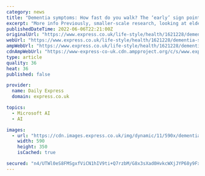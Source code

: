```yaml
---
category: news
title: "Dementia symptoms: How fast do you walk? The ‘early’ sign pointing to cognitive decline"
excerpt: "More info Previously, smaller-scale research, looking at elderly subjects, found that a slower gait may be an “early” sign of cognitive decline. The journal Neurology explained that this might ..."
publishedDateTime: 2022-06-06T22:21:00Z
originalUrl: "https://www.express.co.uk/life-style/health/1621228/dementia-symptoms-slow-walk-cognitive-decline-sign"
webUrl: "https://www.express.co.uk/life-style/health/1621228/dementia-symptoms-slow-walk-cognitive-decline-sign"
ampWebUrl: "https://www.express.co.uk/life-style/health/1621228/dementia-symptoms-slow-walk-cognitive-decline-sign/amp"
cdnAmpWebUrl: "https://www-express-co-uk.cdn.ampproject.org/c/s/www.express.co.uk/life-style/health/1621228/dementia-symptoms-slow-walk-cognitive-decline-sign/amp"
type: article
quality: 36
heat: 36
published: false

provider:
  name: Daily Express
  domain: express.co.uk

topics:
  - Microsoft AI
  - AI

images:
  - url: "https://cdn.images.express.co.uk/img/dynamic/11/590x/dementia-sign-symptoms-walk-slow-1621228.jpg?r=1654506583279"
    width: 590
    height: 350
    isCached: true

secured: "n4/UTWl0eS8FMSgxfViCN1hIV9ti+Q7rzbM/G8x3sXad0HvkcWXjJYP68y9Fx1GMppI7vSkwDGgA/E4tYZdxV8AYuc/ZW4mNzQ1rdpiSWwvKkeByL5cLJaaSfJDKPixVvBlspK3/QZwl45r+T0U2Xvpv4YJZkD0aXSjnBxAC7CepMb6nCQ+ky75zIVm+aRRRoloqTS82Y9PF+F0eiuWjnXvW3MpEP2I49qd6xgHiYMIQmvL2juieVEOGV1T91zcxog0iow9VfTeVOUfzBOJgkByXuCJNW/JCGKGa4kv7AFv0fQ/n4TOJzzY0APzW+QEGwAGu9kbLh6Ij4zsqxVLwBg1+35w54dVKKoAKBWiypss=;MXY+1D9Dg5+Cj0YEUd4xrw=="
---
```


